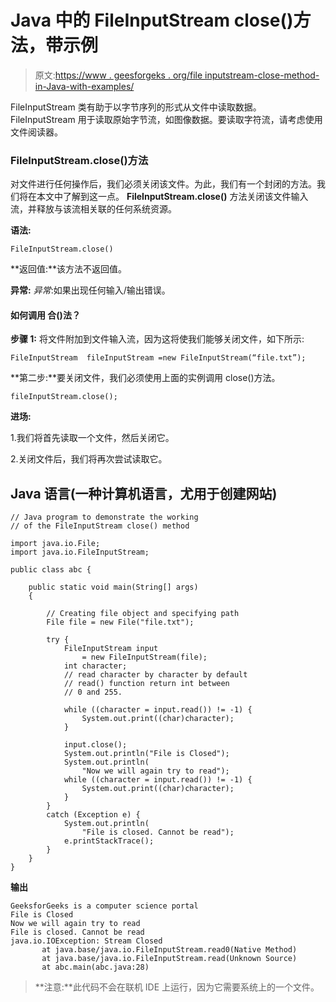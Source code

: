# Java 中的 FileInputStream close()方法，带示例

> 原文:[https://www . geesforgeks . org/file inputstream-close-method-in-Java-with-examples/](https://www.geeksforgeeks.org/fileinputstream-close-method-in-java-with-examples/)

FileInputStream 类有助于以字节序列的形式从文件中读取数据。FileInputStream 用于读取原始字节流，如图像数据。要读取字符流，请考虑使用文件阅读器。

### **FileInputStream.close()方法**

对文件进行任何操作后，我们必须关闭该文件。为此，我们有一个封闭的方法。我们将在本文中了解到这一点。 **FileInputStream.close()** 方法关闭该文件输入流，并释放与该流相关联的任何系统资源。

**语法:**

```
FileInputStream.close()
```

**返回值:**该方法不返回值。

**异常:** *异常*:如果出现任何输入/输出错误。

#### **如何调用** **合()法？**

**步骤 1:** 将文件附加到文件输入流，因为这将使我们能够关闭文件，如下所示:

```
FileInputStream  fileInputStream =new FileInputStream(“file.txt”);
```

**第二步:**要关闭文件，我们必须使用上面的实例调用 close()方法。

```
fileInputStream.close(); 
```

**进场:**

1.我们将首先读取一个文件，然后关闭它。

2.关闭文件后，我们将再次尝试读取它。

## Java 语言(一种计算机语言，尤用于创建网站)

```
// Java program to demonstrate the working
// of the FileInputStream close() method

import java.io.File;
import java.io.FileInputStream;

public class abc {

    public static void main(String[] args)
    {

        // Creating file object and specifying path
        File file = new File("file.txt");

        try {
            FileInputStream input
                = new FileInputStream(file);
            int character;
            // read character by character by default
            // read() function return int between
            // 0 and 255.

            while ((character = input.read()) != -1) {
                System.out.print((char)character);
            }

            input.close();
            System.out.println("File is Closed");
            System.out.println(
                "Now we will again try to read");
            while ((character = input.read()) != -1) {
                System.out.print((char)character);
            }
        }
        catch (Exception e) {
            System.out.println(
                "File is closed. Cannot be read");
            e.printStackTrace();
        }
    }
}
```

**输出**

```
GeeksforGeeks is a computer science portal
File is Closed
Now we will again try to read
File is closed. Cannot be read
java.io.IOException: Stream Closed
       at java.base/java.io.FileInputStream.read0(Native Method)
       at java.base/java.io.FileInputStream.read(Unknown Source)
       at abc.main(abc.java:28)
```

> **注意:**此代码不会在联机 IDE 上运行，因为它需要系统上的一个文件。